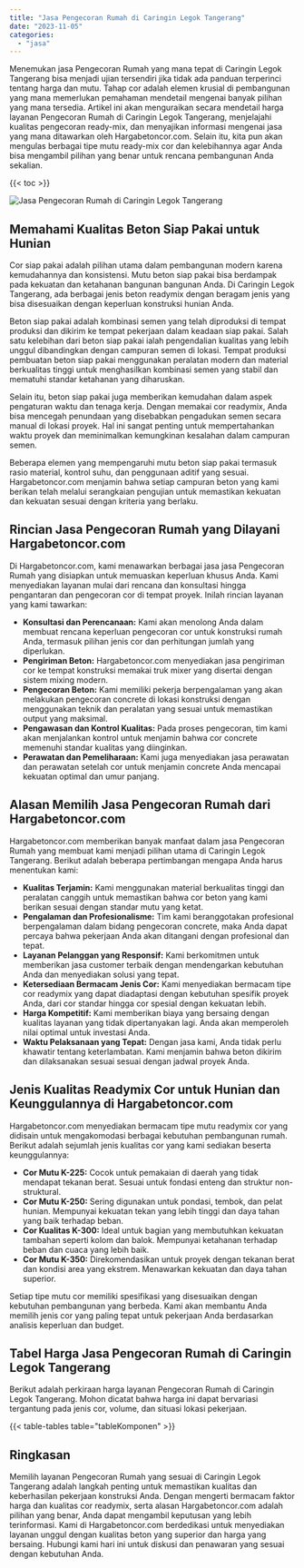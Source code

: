 ```yaml
---
title: "Jasa Pengecoran Rumah di Caringin Legok Tangerang"
date: "2023-11-05"
categories: 
  - "jasa"
---
```



Menemukan jasa Pengecoran Rumah yang mana tepat di Caringin Legok Tangerang bisa menjadi ujian tersendiri jika tidak ada panduan terperinci tentang harga dan mutu. Tahap cor adalah elemen krusial di pembangunan yang mana memerlukan pemahaman mendetail mengenai banyak pilihan yang mana tersedia. Artikel ini akan menguraikan secara mendetail harga layanan Pengecoran Rumah di Caringin Legok Tangerang, menjelajahi kualitas pengecoran ready-mix, dan menyajikan informasi mengenai jasa yang mana ditawarkan oleh Hargabetoncor.com. Selain itu, kita pun akan mengulas berbagai tipe mutu ready-mix cor dan kelebihannya agar Anda bisa mengambil pilihan yang benar untuk rencana pembangunan Anda sekalian.

{{< toc >}}

![Jasa Pengecoran Rumah di Caringin Legok Tangerang](https://hargareadymixid.github.io/hbc/readymix-hbc%20(43).png)

## Memahami Kualitas Beton Siap Pakai untuk Hunian

Cor siap pakai adalah pilihan utama dalam pembangunan modern karena kemudahannya dan konsistensi. Mutu beton siap pakai bisa berdampak pada kekuatan dan ketahanan bangunan bangunan Anda. Di Caringin Legok Tangerang, ada berbagai jenis beton readymix dengan beragam jenis yang bisa disesuaikan dengan keperluan konstruksi hunian Anda.

Beton siap pakai adalah kombinasi semen yang telah diproduksi di tempat produksi dan dikirim ke tempat pekerjaan dalam keadaan siap pakai. Salah satu kelebihan dari beton siap pakai ialah pengendalian kualitas yang lebih unggul dibandingkan dengan campuran semen di lokasi. Tempat produksi pembuatan beton siap pakai menggunakan peralatan modern dan material berkualitas tinggi untuk menghasilkan kombinasi semen yang stabil dan mematuhi standar ketahanan yang diharuskan.

Selain itu, beton siap pakai juga memberikan kemudahan dalam aspek pengaturan waktu dan tenaga kerja. Dengan memakai cor readymix, Anda bisa mencegah penundaan yang disebabkan pengadukan semen secara manual di lokasi proyek. Hal ini sangat penting untuk mempertahankan waktu proyek dan meminimalkan kemungkinan kesalahan dalam campuran semen.

Beberapa elemen yang mempengaruhi mutu beton siap pakai termasuk rasio material, kontrol suhu, dan penggunaan aditif yang sesuai. Hargabetoncor.com menjamin bahwa setiap campuran beton yang kami berikan telah melalui serangkaian pengujian untuk memastikan kekuatan dan kekuatan sesuai dengan kriteria yang berlaku.

## Rincian Jasa Pengecoran Rumah yang Dilayani Hargabetoncor.com

Di Hargabetoncor.com, kami menawarkan berbagai jasa jasa Pengecoran Rumah yang disiapkan untuk memuaskan keperluan khusus Anda. Kami menyediakan layanan mulai dari rencana dan konsultasi hingga pengantaran dan pengecoran cor di tempat proyek. Inilah rincian layanan yang kami tawarkan:

- **Konsultasi dan Perencanaan:** Kami akan menolong Anda dalam membuat rencana keperluan pengecoran cor untuk konstruksi rumah Anda, termasuk pilihan jenis cor dan perhitungan jumlah yang diperlukan.
- **Pengiriman Beton:** Hargabetoncor.com menyediakan jasa pengiriman cor ke tempat konstruksi memakai truk mixer yang disertai dengan sistem mixing modern.
- **Pengecoran Beton:** Kami memiliki pekerja berpengalaman yang akan melakukan pengecoran concrete di lokasi konstruksi dengan menggunakan teknik dan peralatan yang sesuai untuk memastikan output yang maksimal.
- **Pengawasan dan Kontrol Kualitas:** Pada proses pengecoran, tim kami akan menjalankan kontrol untuk menjamin bahwa cor concrete memenuhi standar kualitas yang diinginkan.
- **Perawatan dan Pemeliharaan:** Kami juga menyediakan jasa perawatan dan perawatan setelah cor untuk menjamin concrete Anda mencapai kekuatan optimal dan umur panjang.

## Alasan Memilih Jasa Pengecoran Rumah dari Hargabetoncor.com

Hargabetoncor.com memberikan banyak manfaat dalam jasa Pengecoran Rumah yang membuat kami menjadi pilihan utama di Caringin Legok Tangerang. Berikut adalah beberapa pertimbangan mengapa Anda harus menentukan kami:

- **Kualitas Terjamin:** Kami menggunakan material berkualitas tinggi dan peralatan canggih untuk memastikan bahwa cor beton yang kami berikan sesuai dengan standar mutu yang ketat.
- **Pengalaman dan Profesionalisme:** Tim kami beranggotakan profesional berpengalaman dalam bidang pengecoran concrete, maka Anda dapat percaya bahwa pekerjaan Anda akan ditangani dengan profesional dan tepat.
- **Layanan Pelanggan yang Responsif:** Kami berkomitmen untuk memberikan jasa customer terbaik dengan mendengarkan kebutuhan Anda dan menyediakan solusi yang tepat.
- **Ketersediaan Bermacam Jenis Cor:** Kami menyediakan bermacam tipe cor readymix yang dapat diadaptasi dengan kebutuhan spesifik proyek Anda, dari cor standar hingga cor spesial dengan kekuatan lebih.
- **Harga Kompetitif:** Kami memberikan biaya yang bersaing dengan kualitas layanan yang tidak dipertanyakan lagi. Anda akan memperoleh nilai optimal untuk investasi Anda.
- **Waktu Pelaksanaan yang Tepat:** Dengan jasa kami, Anda tidak perlu khawatir tentang keterlambatan. Kami menjamin bahwa beton dikirim dan dilaksanakan sesuai sesuai dengan jadwal proyek Anda.

## Jenis Kualitas Readymix Cor untuk Hunian dan Keunggulannya di Hargabetoncor.com

Hargabetoncor.com menyediakan bermacam tipe mutu readymix cor yang didisain untuk mengakomodasi berbagai kebutuhan pembangunan rumah. Berikut adalah sejumlah jenis kualitas cor yang kami sediakan beserta keunggulannya:

- **Cor Mutu K-225:** Cocok untuk pemakaian di daerah yang tidak mendapat tekanan berat. Sesuai untuk fondasi enteng dan struktur non-struktural.
- **Cor Mutu K-250:** Sering digunakan untuk pondasi, tembok, dan pelat hunian. Mempunyai kekuatan tekan yang lebih tinggi dan daya tahan yang baik terhadap beban.
- **Cor Kualitas K-300:** Ideal untuk bagian yang membutuhkan kekuatan tambahan seperti kolom dan balok. Mempunyai ketahanan terhadap beban dan cuaca yang lebih baik.
- **Cor Mutu K-350:** Direkomendasikan untuk proyek dengan tekanan berat dan kondisi area yang ekstrem. Menawarkan kekuatan dan daya tahan superior.

Setiap tipe mutu cor memiliki spesifikasi yang disesuaikan dengan kebutuhan pembangunan yang berbeda. Kami akan membantu Anda memilih jenis cor yang paling tepat untuk pekerjaan Anda berdasarkan analisis keperluan dan budget.

## Tabel Harga Jasa Pengecoran Rumah di Caringin Legok Tangerang

Berikut adalah perkiraan harga layanan Pengecoran Rumah di Caringin Legok Tangerang. Mohon dicatat bahwa harga ini dapat bervariasi tergantung pada jenis cor, volume, dan situasi lokasi pekerjaan.

{{< table-tables table="tableKomponen" >}}

## Ringkasan

Memilih layanan Pengecoran Rumah yang sesuai di Caringin Legok Tangerang adalah langkah penting untuk memastikan kualitas dan keberhasilan pekerjaan konstruksi Anda. Dengan mengerti bermacam faktor harga dan kualitas cor readymix, serta alasan Hargabetoncor.com adalah pilihan yang benar, Anda dapat mengambil keputusan yang lebih terinformasi. Kami di Hargabetoncor.com berdedikasi untuk menyediakan layanan unggul dengan kualitas beton yang superior dan harga yang bersaing. Hubungi kami hari ini untuk diskusi dan penawaran yang sesuai dengan kebutuhan Anda.
